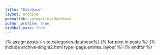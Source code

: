 ```yaml
---
title: "Database"
layout: archive
permalink: categories/database
author_profile: true
sidebar_main: true
---
```



{% assign posts = site.categories.database%} 
{% for post in posts %} {% include archive-single2.html type=page.entries_layout %} {% endfor %}
